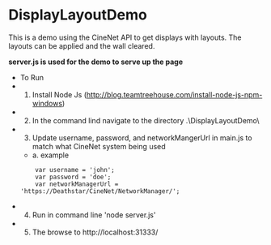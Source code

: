 # DisplayLayoutDemo
This is a demo using the CineNet API to get displays with layouts.  The layouts can be applied and the wall cleared.



**server.js is used for the demo to serve up the page**
 * To Run
 * 1.  Install Node Js (http://blog.teamtreehouse.com/install-node-js-npm-windows)
 * 2.  In the command lind navigate to the directory .\DisplayLayoutDemo\
 * 3.  Update username, password, and networkMangerUrl in main.js to match what CineNet system being used
   * a.  example
   ```
       var username = 'john';
       var password = 'doe';
       var networkManagerUrl = 'https://Deathstar/CineNet/NetworkManager/';
   ```
 * 4.  Run in command line 'node server.js'
 * 5.  The browse to http://localhost:31333/
 
